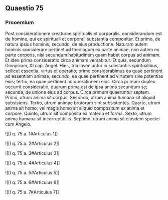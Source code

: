 ## Quaestio 75

### Prooemium

Post considerationem creaturae spiritualis et corporalis, considerandum est de homine, qui ex spirituali et corporali substantia componitur. Et primo, de natura ipsius hominis; secundo, de eius productione. Naturam autem hominis considerare pertinet ad theologum ex parte animae, non autem ex parte corporis, nisi secundum habitudinem quam habet corpus ad animam. Et ideo prima consideratio circa animam versabitur. Et quia, secundum Dionysium, XI cap. Angel. Hier., tria inveniuntur in substantiis spiritualibus, scilicet essentia, virtus et operatio; primo considerabimus ea quae pertinent ad essentiam animae; secundo, ea quae pertinent ad virtutem sive potentias eius; tertio, ea quae pertinent ad operationem eius. Circa primum duplex occurrit consideratio, quarum prima est de ipsa anima secundum se; secunda, de unione eius ad corpus. Circa primum quaeruntur septem. Primo, utrum anima sit corpus. Secundo, utrum anima humana sit aliquid subsistens. Tertio, utrum animae brutorum sint subsistentes. Quarto, utrum anima sit homo; vel magis homo sit aliquid compositum ex anima et corpore. Quinto, utrum sit composita ex materia et forma. Sexto, utrum anima humana sit incorruptibilis. Septimo, utrum anima sit eiusdem speciei cum Angelo.

![[I q. 75 a. 1#Articulus 1]]

![[I q. 75 a. 2#Articulus 2]]

![[I q. 75 a. 3#Articulus 3]]

![[I q. 75 a. 4#Articulus 4]]

![[I q. 75 a. 5#Articulus 5]]

![[I q. 75 a. 6#Articulus 6]]

![[I q. 75 a. 7#Articulus 7]]

